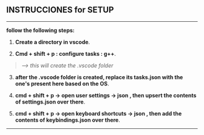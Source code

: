 ## INSTRUCCIONES for SETUP


---

**follow the following steps:**


1. **Create a directory in vscode**.  

2. **Cmd + shift + p : configure tasks : g++**.    
> *--> this will create the .vscode folder*   

3. **after the .vscode folder is created, replace its tasks.json with the one's present here based on the OS**.  

4. **cmd + shift + p -> open user settings -> json , then upsert the contents of settings.json over there**.  

5. **cmd + shift + p -> open keyboard shortcuts -> json , then add the contents of keybindings.json over there**.  


---